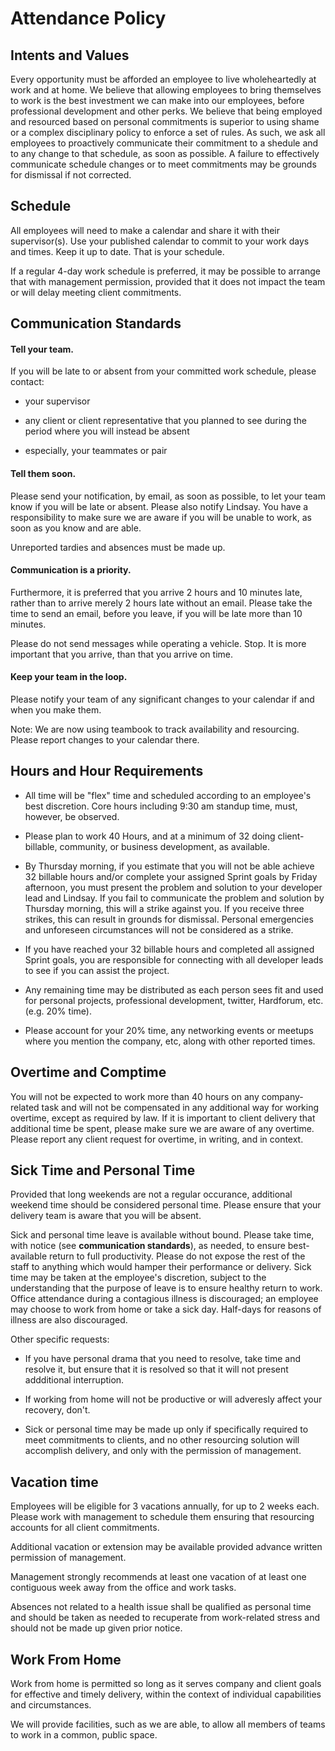 # Attendance Policy

## Intents and Values

Every opportunity must be afforded an employee to live wholeheartedly at work
and at home.  We believe that allowing employees to bring themselves to work is
the best investment we can make into our employees, before professional
development and other perks.  We believe that being employed and resourced
based on personal commitments is superior to using shame or a complex
disciplinary policy to enforce a set of rules.  As such, we ask all employees
to proactively communicate their commitment to a shedule and to any change to
that schedule, as soon as possible.  A failure to effectively communicate
schedule changes or to meet commitments may be grounds for dismissal if not
corrected.

## Schedule

All employees will need to make a calendar and share it with their
supervisor(s).  Use your published calendar to commit to your work days and
times.  Keep it up to date.  That is your schedule.

If a regular 4-day work schedule is preferred, it may be possible to arrange that
with management permission, provided that it does not impact the team or will delay
meeting client commitments.

## Communication Standards

#### Tell your team.

If you will be late to or absent from your committed work schedule, please
contact:

* your supervisor

* any client or client representative that you planned to see during the period
  where you will instead be absent

* especially, your teammates or pair

#### Tell them soon.

Please send your notification, by email, as soon as possible, to let your team know if you
will be late or absent. Please also notify Lindsay.  You have a responsibility to
make sure we are aware if you will be unable to work, as soon as you know and are able.

Unreported tardies and absences must be made up.

#### Communication is a priority.

Furthermore, it is preferred that you arrive 2 hours and 10 minutes late,
rather than to arrive merely 2 hours late without an email.  Please take the
time to send an email, before you leave, if you will be late more than 10 minutes.

Please do not send messages while operating a vehicle. Stop. It is more important
that you arrive, than that you arrive on time.

#### Keep your team in the loop.

Please notify your team of any significant changes to your calendar if and when
you make them.

Note: We are now using teambook to track availability and resourcing.  Please
report changes to your calendar there.

## Hours and Hour Requirements

* All time will be "flex" time and scheduled according to an employee's best
  discretion. Core hours including 9:30 am standup time, must, however, be
  observed.

* Please plan to work 40 Hours, and at a minimum of 32 doing client-billable,
  community, or business development, as available.

* By Thursday morning, if you estimate that you will not be able achieve 32 billable hours
  and/or complete your assigned Sprint goals by Friday afternoon, you must present the
  problem and solution to your developer lead and Lindsay. If you fail to communicate
  the problem and solution by Thursday morning, this will a strike against you. If you
  receive three strikes, this can result in grounds for dismissal. Personal emergencies
  and unforeseen circumstances will not be considered as a strike.

* If you have reached your 32 billable hours and completed all assigned Sprint goals,
  you are responsible for connecting with all developer leads to see if you can assist the
  project.

* Any remaining time may be distributed as each person sees fit and used for
  personal projects, professional development, twitter, Hardforum, etc. (e.g. 20% time).

* Please account for your 20% time, any networking events or meetups where you
  mention the company, etc, along with other reported times.

## Overtime and Comptime

You will not be expected to work more than 40 hours on any company-related task
and will not be compensated in any additional way for working overtime, except
as required by law.  If it is important to client delivery that additional time
be spent, please make sure we are aware of any overtime.  Please report any
client request for overtime, in writing, and in context.

## Sick Time and Personal Time

Provided that long weekends are not a regular occurance, additional weekend time
should be considered personal time. Please ensure that your delivery team is aware
that you will be absent.

Sick and personal time leave is available without bound.  Please take time, with
notice (see **communication standards**), as needed, to ensure best-available return
to full productivity.  Please do not expose the rest of the staff to anything which
would hamper their performance or delivery.  Sick time may be taken at the employee's
discretion, subject to the understanding that the purpose of leave is to ensure healthy
return to work. Office attendance during a contagious illness is discouraged; an
employee may choose to work from home or take a sick day. Half-days for reasons of
illness are also discouraged.

Other specific requests:
- If you have personal drama that you need to resolve, take time and resolve it, but
  ensure that it is resolved so that it will not present addditional interruption.

- If working from home will not be productive or will adveresly affect
  your recovery, don't.

- Sick or personal time may be made up only if specifically required to meet
  commitments to clients, and no other resourcing solution will accomplish
  delivery, and only with the permission of management.

## Vacation time

Employees will be eligible for 3 vacations annually, for up to 2 weeks each.
Please work with management to schedule them ensuring that resourcing accounts
for all client commitments.

Additional vacation or extension may be available provided advance written
permission of management.

Management strongly recommends at least one vacation of at least one contiguous
week away from the office and work tasks.

Absences not related to a health issue shall be qualified as personal time and
should be taken as needed to recuperate from work-related stress and should not
be made up given prior notice.

## Work From Home

Work from home is permitted so long as it serves company and client goals for
effective and timely delivery, within the context of individual capabilities
and circumstances.

We will provide facilities, such as we are able, to allow all members of teams
to work in a common, public space.
